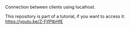 Connection between clients using localhost.

This repository is part of a tutorial, if you want to access it: https://youtu.be/Z-FjfPlbHfE
